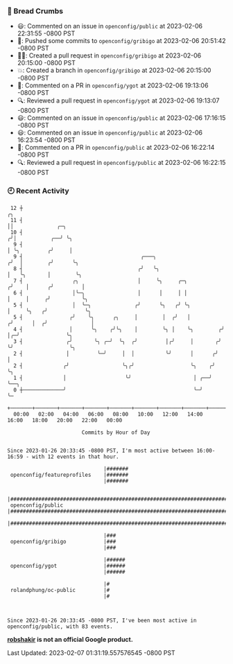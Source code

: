 ### 🍞 Bread Crumbs

 * 😃: Commented on an issue in `openconfig/public` at 2023-02-06 22:31:55 -0800 PST
 * 🚢: Pushed some commits to `openconfig/gribigo` at 2023-02-06 20:51:42 -0800 PST
 * ✍🏼: Created a pull request in `openconfig/gribigo` at 2023-02-06 20:15:00 -0800 PST
 * 💥: Created a branch in `openconfig/gribigo` at 2023-02-06 20:15:00 -0800 PST
 * 💬: Commented on a PR in  `openconfig/ygot` at 2023-02-06 19:13:06 -0800 PST
 * 🔍: Reviewed a pull request in  `openconfig/ygot` at 2023-02-06 19:13:07 -0800 PST
 * 😃: Commented on an issue in `openconfig/public` at 2023-02-06 17:16:15 -0800 PST
 * 😃: Commented on an issue in `openconfig/public` at 2023-02-06 16:23:54 -0800 PST
 * 💬: Commented on a PR in  `openconfig/public` at 2023-02-06 16:22:14 -0800 PST
 * 🔍: Reviewed a pull request in  `openconfig/public` at 2023-02-06 16:22:15 -0800 PST

### 🕘 Recent Activity
```
 12 ┼                                                                    ╭╮
 11 ┤                                                                    ││              ╭─╮
 10 ┤                                                                   ╭╯│           ╭──╯ ╰╮
  9 ┤                                                                   │ ╰╮         ╭╯     │
  9 ┤                                      ╭───╮                       ╭╯  │        ╭╯      ╰╮
  8 ┤                                     ╭╯   ╰╮                      │   ╰╮       │        ╰╮
  7 ┤                ╭╮                   │     ╰╮     ╭─╮            ╭╯    │      ╭╯         │
  6 ┤                │╰─╮                 │      │     │ │            │     │     ╭╯          ╰╮
  5 ┤                │  ╰─╮              ╭╯      ╰╮   ╭╯ ╰╮           │     ╰╮   ╭╯            ╰╮
  5 ┤               ╭╯    ╰╮      ╭╮     │        │  ╭╯   │          ╭╯      │  ╭╯              │
  4 ┤               │      ╰╮    ╭╯╰╮    │        ╰╮ │    ╰╮        ╭╯       │╭─╯               ╰╮
  3 ┤              ╭╯       ╰╮ ╭─╯  ╰╮  ╭╯         │╭╯     │       ╭╯        ╰╯                  ╰╮
  2 ┤              │         ╰─╯     │  │          ╰╯      │      ╭╯                              │
  2 ┤             ╭╯                 ╰╮╭╯                  ╰╮    ╭╯                               ╰╮
  1 ┤             │                   ╰╯                    │ ╭──╯                                 ╰──╮
  0 ┼─────────────╯                                         ╰─╯                                       ╰─
    +───────+───────+───────+───────+───────+───────+───────+───────+───────+───────+───────+───────+────
  00:00   02:00   04:00   06:00   08:00   10:00   12:00   14:00   16:00   18:00   20:00   22:00   00:00   

						Commits by Hour of Day


Since 2023-01-26 20:33:45 -0800 PST, I'm most active between 16:00-16:59 - with 12 events in that hour.

```



```
                               |#######
 openconfig/featureprofiles    |#######
                               |#######

                               |###################################################################################
 openconfig/public             |###################################################################################
                               |###################################################################################

                               |###
 openconfig/gribigo            |###
                               |###

                               |######
 openconfig/ygot               |######
                               |######

                               |#
 rolandphung/oc-public         |#
                               |#



Since 2023-01-26 20:33:45 -0800 PST, I've been most active in openconfig/public, with 83 events.

```
**[robshakir](mailto:robjs@google.com) is not an official Google product.**  


Last Updated: 2023-02-07 01:31:19.557576545 -0800 PST
